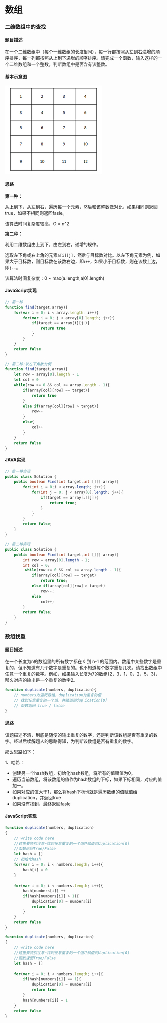 # 数组

### 二维数组中的查找

#### 题目描述

在一个二维数组中（每个一维数组的长度相同），每一行都按照从左到右递增的顺序排序，每一列都按照从上到下递增的顺序排序。请完成一个函数，输入这样的一个二维数组和一个整数，判断数组中是否含有该整数。

#### 基本示意图

![01](./img/01.png)

#### 思路

**第一种：**

从上到下，从左到右，遍历每一个元素，然后和该整数做对比，如果相同则返回true，如果不相同则返回fasle。

该算法时间复杂度较高，O = n^2

**第二种：**

利用二维数组由上到下，由左到右，递增的规律。

选取左下角或右上角的元素`a[i][j]`，然后与目标数对比。以左下角元素为例，如果大于目标数，则目标数在该数右边，即`i++`，如果小于目标数，则在该数上边，即`j--`。

该算法时间复杂度：0 ~ max(a.length,a[0].length)

#### JavaScript实现

```javascript
// 第一种
function find(target,array){
    for(var i = 0; i < array.length; i++){
        for(var j = 0; j < array[0].length; j++){
            if(target == array[i][j]){
                return true
            }
        }
    }
    return false
}
```

```javascript
// 第二种:以左下角数为例
function find(target,array){
    let row = array[0].length - 1
    let col = 0
    while(row >= 0 && col <= array.length - 1){
        if(array[col][row] == target){
            return true
        }
        else if(array[col][row] > target){
            row--
        }
        else{
            col++
        }
    }
    return false
}
```

#### JAVA实现

```java
// 第一种实现
public class Solution {
    public boolean Find(int target,int [][] array){
        for(int i = 0;i < array.length; i++){
            for(int j = 0; j < array[0].length; j++){
                if(target == array[i][j]){
                    return true;
                }
            }
        }
        return false;
    }
}
```

```java
// 第二种实现
public class Solution {
    public boolean Find(int target,int [][] array){
        int row = array[0].length - 1;
        int col = 0;
         while(row >= 0 && col <= array.length - 1){
            if(array[col][row] == target)
                return true;
            else if(array[col][row] > target)
                row--;
            else
                col++;
        }
        return false;
    }
}
```



### 数组找重

#### 题目描述

在一个长度为n的数组里的所有数字都在 0 到 n-1 的范围内。数组中某些数字是重复的，但不知道有几个数字是重复的。也不知道每个数字重复几次。请找出数组中任意一个重复的数字。例如，如果输入长度为7的数组{2，3，1，0，2，5，3}，那么对应的输出是一个重复的数字2。

```javascript
function duplicate(numbers, duplication){
    // numbers为遍历数组，duplication为重复的值
    // 找到任意重复的一个值，并赋值到duplication[0]
    // 函数返回 true / false
}
```



#### 思路

该题描述不清，到底是随便的输出重复的数字，还是判断该数组是否有重复的数字。经过后续解题人的思路得知，为判断该数组是否有重复的数字。

那么思路如下：

1、哈希：

- 创建另一个hash数组，初始化hash数组，将所有的值赋值为0。
- 遍历当前数组，将该数组的值作为hash数组的下标，如果下标相同，对应的值加一。
- 如果对应的值大于1，那么将hash下标也就是遍历数组的值赋值给duplication，并返回true
- 如果没有找到，最终返回fasle

#### JavaScript实现

```javascript
function duplicate(numbers, duplication)
{
    // write code here
    //这里要特别注意~找到任意重复的一个值并赋值到duplication[0]
    //函数返回True/False
    let hash = []
	// 初始化hash
    for(var i = 0; i < numbers.length; i++){
        hash[i] = 0
    }

    for(var i = 0; i < numbers.length; i++){
        hash[numbers[i]] ++
        if(hash[numbers[i]] > 1){
            duplication[0] = numbers[i]
            return true
        }
    }
    return false
}
```

```javascript
function duplicate(numbers, duplication)
{
    // write code here
    //这里要特别注意~找到任意重复的一个值并赋值到duplication[0]
    //函数返回True/False
    let hash = []

    for(var i = 0; i < numbers.length; i++){
        if(hash[numbers[i]] == 1){
            duplication[0] = numbers[i]
            return true
        }
        hash[numbers[i]] = 1
    }
    return false
}
```

